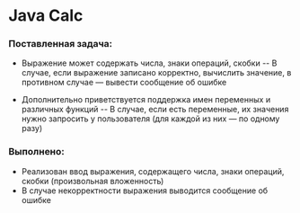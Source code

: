 # Java Calc

### Поставленная задача:

- Выражение может содержать числа, знаки операций, скобки
-- В случае, если выражение записано корректно, вычислить значение, в противном случае — вывести сообщение об ошибке

- Дополнительно приветствуется поддержка имен переменных и различных функций
-- В случае, если есть переменные, их значения нужно запросить у пользователя (для каждой из них — по одному разу)

### Выполнено:

- Реализован ввод выражения, содержащего числа, знаки операций, скобки (произвольная вложенность)
- В случае некорректности выражения выводится сообщение об ошибке
